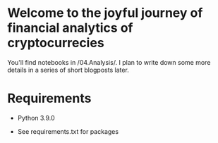 # Welcome to the joyful journey of financial analytics of cryptocurrecies

You'll find notebooks in /04.Analysis/. I plan to write down some more details in a series of short blogposts later.

# Requirements

- Python 3.9.0

- See requirements.txt for packages